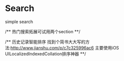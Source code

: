 # Search
simple search

/**
热门搜索拓展可试用两个section
**/

/**
历史记录智能排序 找到个简书大大写的方法:http://www.jianshu.com/p/c7c325996ac6
主要使用iOS UILocalizedIndexedCollation排序神器
**/
